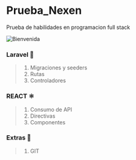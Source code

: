 # Prueba_Nexen
Prueba  de habilidades en programacion full stack

![Bienvenida](https://cdn.kibrispdr.org/data/1798/welcome-gif-39.gif)

### **Laravel** 🚀
> 1. Migraciones y seeders
> 2. Rutas
> 3. Controladores

### **REACT** ⚛️
> 1. Consumo de API
> 2. Directivas
> 3. Componentes

### **Extras** 🐙
> 1. GIT





